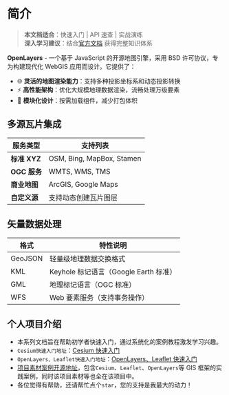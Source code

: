 # 简介

> **本文档适合**：快速入门 | API 速查 | 实战演练  
> **深入学习建议**：结合[官方文档](https://openlayers.org/) 获得完整知识体系

**OpenLayers** - 一个基于 JavaScript 的开源地图引擎，采用 BSD 许可协议，专为构建现代化 WebGIS 应用而设计。它提供了：

- 🌐 **灵活的地图渲染能力**：支持多种投影坐标系和动态投影转换
- ⚡ **高性能架构**：优化大规模地理数据渲染，流畅处理万级要素
- 🧩 **模块化设计**：按需加载组件，减少打包体积

## 多源瓦片集成

| 服务类型     | 支持列表                  |
| ------------ | ------------------------- |
| **标准 XYZ** | OSM, Bing, MapBox, Stamen |
| **OGC 服务** | WMTS, WMS, TMS            |
| **商业地图** | ArcGIS, Google Maps       |
| **自定义源** | 支持动态创建瓦片图层      |

## 矢量数据处理

| 格式    | 特性说明                              |
| ------- | ------------------------------------- |
| GeoJSON | 轻量级地理数据交换格式                |
| KML     | Keyhole 标记语言（Google Earth 标准） |
| GML     | 地理标记语言（OGC 标准）              |
| WFS     | Web 要素服务（支持事务操作）          |

## 个人项目介绍

- 本系列文档旨在帮助初学者快速入门，通过系统化的案例教程激发学习兴趣。
- `Cesium快速入门地址`：[Cesium 快速入门](https://github.com/YGYong/cesium-start)
- `OpenLayers、Leaflet快速入门地址`：[OpenLayers、Leaflet 快速入门](https://github.com/YGYong/Openlayers-start)
- [项目素材案例开源地址](https://github.com/YGYong/gis-start)，包含`Cesium`、`Leaflet`、`OpenLayers`等 GIS 框架的实践案例，同时该项目素材等也全在该项目中。
- 各位觉得有帮助，还请帮忙点个`star`，您的支持是我最大的动力！
